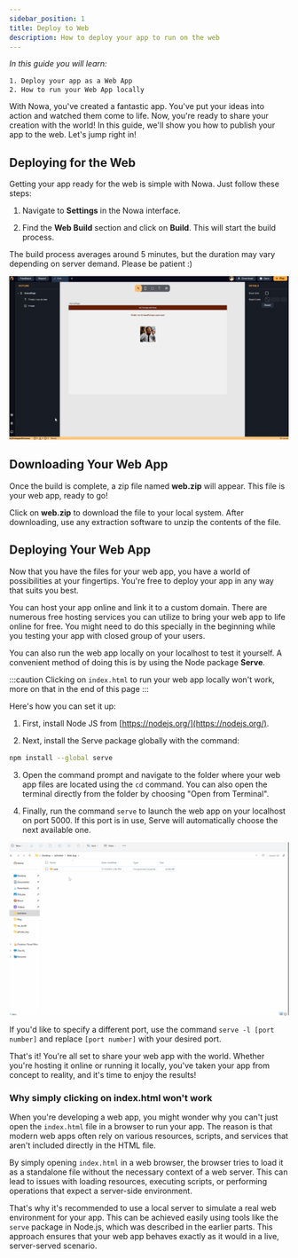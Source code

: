 ```yaml
---
sidebar_position: 1
title: Deploy to Web
description: How to deploy your app to run on the web
---
```


*In this guide you will learn:*

```
1. Deploy your app as a Web App 
2. How to run your Web App locally 
```




With Nowa, you've created a fantastic app. You've put your ideas into action and watched them come to life. Now, you're ready to share your creation with the world! In this guide, we'll show you how to publish your app to the web. Let's jump right in!

## Deploying for the Web

Getting your app ready for the web is simple with Nowa. Just follow these steps:

1. Navigate to **Settings** in the Nowa interface.
    
2. Find the **Web Build** section and click on **Build**. This will start the build process.
    

The build process averages around 5 minutes, but the duration may vary depending on server demand. Please be patient :)

![](./img/web_build.gif)


## Downloading Your Web App

Once the build is complete, a zip file named **web.zip** will appear. This file is your web app, ready to go!

Click on **web.zip** to download the file to your local system. After downloading, use any extraction software to unzip the contents of the file.

## Deploying Your Web App

Now that you have the files for your web app, you have a world of possibilities at your fingertips. You're free to deploy your app in any way that suits you best.

You can host your app online and link it to a custom domain. There are numerous free hosting services you can utilize to bring your web app to life online for free. You might need to do this specially in the beginning while you testing your app with closed group of your users.

You can also run the web app locally on your localhost to test it yourself. A convenient method of doing this is by using the Node package **Serve**.

:::caution
Clicking on `index.html` to run your web app locally won't work, more on that in the end of this page 
:::

Here's how you can set it up:

1. First, install Node JS from [https://nodejs.org/](https://nodejs.org/).
    
2. Next, install the Serve package globally with the command:
    
```bash
npm install --global serve
```
    
3. Open the command prompt and navigate to the folder where your web app files are located using the `cd` command. You can also open the terminal directly from the folder by choosing "Open from Terminal".
    
4. Finally, run the command `serve` to launch the web app on your localhost on port 5000. If this port is in use, Serve will automatically choose the next available one.

![](./img/web_local_run.gif)


If you'd like to specify a different port, use the command `serve -l [port number]` and replace `[port number]` with your desired port.

That's it! You're all set to share your web app with the world. Whether you're hosting it online or running it locally, you've taken your app from concept to reality, and it's time to enjoy the results! 

### Why simply clicking on index.html won't work 

When you're developing a web app, you might wonder why you can't just open the `index.html` file in a browser to run your app. The reason is that modern web apps often rely on various resources, scripts, and services that aren't included directly in the HTML file.

By simply opening `index.html` in a web browser, the browser tries to load it as a standalone file without the necessary context of a web server. This can lead to issues with loading resources, executing scripts, or performing operations that expect a server-side environment.

That's why it's recommended to use a local server to simulate a real web environment for your app. This can be achieved easily using tools like the `serve` package in Node.js, which was described in the earlier parts. This approach ensures that your web app behaves exactly as it would in a live, server-served scenario.
